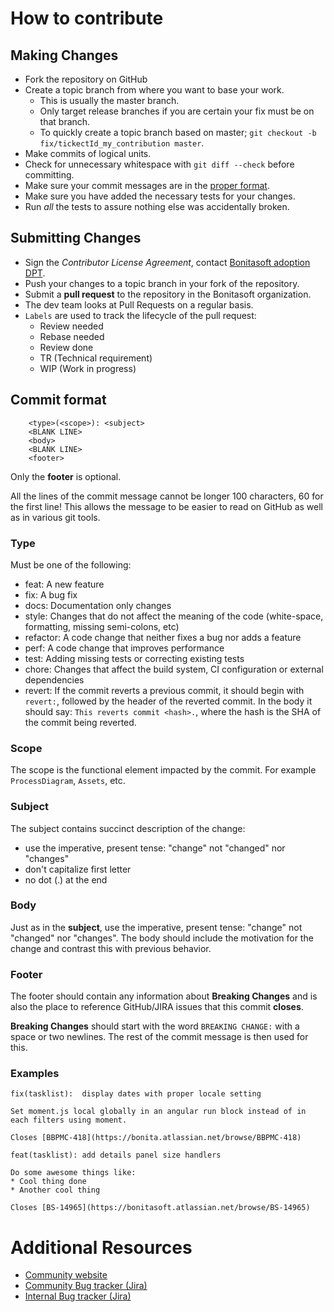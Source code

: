 # How to contribute

## Making Changes

* Fork the repository on GitHub
* Create a topic branch from where you want to base your work.
  * This is usually the master branch.
  * Only target release branches if you are certain your fix must be on that
    branch.
  * To quickly create a topic branch based on master; `git checkout -b
    fix/tickectId_my_contribution master`.
* Make commits of logical units.
* Check for unnecessary whitespace with `git diff --check` before committing.
* Make sure your commit messages are in the [proper format](#commit_format).
* Make sure you have added the necessary tests for your changes.
* Run _all_ the tests to assure nothing else was accidentally broken.

## Submitting Changes

* Sign the _Contributor License Agreement_, contact [Bonitasoft adoption DPT](mailto:adoption@bonitasoft.com).
* Push your changes to a topic branch in your fork of the repository.
* Submit a **pull request** to the repository in the Bonitasoft organization.
* The dev team looks at Pull Requests on a regular basis.
* `Labels` are used to track the lifecycle of the pull request:
	* Review needed
	* Rebase needed
	* Review done
	* TR (Technical requirement)
	* WIP (Work in progress)

## <a name="commit_format"></a> Commit format

````
	<type>(<scope>): <subject>
	<BLANK LINE>
	<body>
	<BLANK LINE>
	<footer>
````
Only the **footer** is optional.

All the lines of the commit message cannot be longer 100 characters, 60 for the first line! This allows the message to be easier to read on GitHub as well as in various git tools.

### Type

Must be one of the following:

* feat: A new feature
* fix: A bug fix
* docs: Documentation only changes
* style: Changes that do not affect the meaning of the code (white-space, formatting, missing semi-colons, etc)
* refactor: A code change that neither fixes a bug nor adds a feature
* perf: A code change that improves performance
* test: Adding missing tests or correcting existing tests
* chore: Changes that affect the build system, CI configuration or external dependencies
* revert: If the commit reverts a previous commit, it should begin with `revert:`, followed by the header of the reverted commit. In the body it should say: `This reverts commit <hash>.`, where the hash is the SHA of the commit being reverted.

### Scope

The scope is the functional element impacted by the commit. For example `ProcessDiagram`, `Assets`, etc.

### Subject

The subject contains succinct description of the change:

* use the imperative, present tense: "change" not "changed" nor "changes"
* don't capitalize first letter
* no dot (.) at the end

### Body

Just as in the **subject**, use the imperative, present tense: "change" not "changed" nor "changes". The body should include the motivation for the change and contrast this with previous behavior.

### Footer

The footer should contain any information about **Breaking Changes** and is also the place to reference GitHub/JIRA issues that this commit **closes**.

**Breaking Changes** should start with the word `BREAKING CHANGE:` with a space or two newlines. The rest of the commit message is then used for this.

### Examples

```
fix(tasklist):  display dates with proper locale setting
    
Set moment.js local globally in an angular run block instead of in each filters using moment.
    
Closes [BBPMC-418](https://bonita.atlassian.net/browse/BBPMC-418)
```
```
feat(tasklist): add details panel size handlers 
    
Do some awesome things like:
* Cool thing done
* Another cool thing
    
Closes [BS-14965](https://bonitasoft.atlassian.net/browse/BS-14965)
```

# Additional Resources

* [Community website](http://community.bonitasoft.com/)
* [Community Bug tracker (Jira)](https://bonita.atlassian.net/projects/BBPMC/)
* [Internal Bug tracker (Jira)](https://bonitasoft.atlassian.net/projects/BS/)
